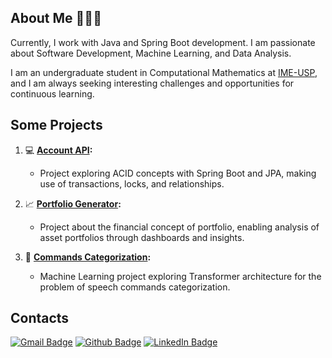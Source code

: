 ## About Me 👨🏽‍💻

Currently, I work with Java and Spring Boot development. I am passionate about Software Development, Machine Learning, and Data Analysis.

I am an undergraduate student in Computational Mathematics at [IME-USP](https://www.ime.usp.br), and I am always seeking interesting challenges and opportunities for continuous learning.

## Some Projects

1. 💻 **[Account API](https://github.com/lucsalm/account-api):** 
   - Project exploring ACID concepts with Spring Boot and JPA, making use of transactions, locks, and relationships.
   
2. 📈 **[Portfolio Generator](https://github.com/lucsalm/portfolio-generator-dash):** 
   - Project about the financial concept of portfolio, enabling analysis of asset portfolios through dashboards and insights.
   
3. 🤖 **[Commands Categorization](link_to_project_3):** 
   - Machine Learning project exploring Transformer architecture for the problem of speech commands categorization.

## Contacts
[![Gmail Badge](https://img.shields.io/badge/Gmail-EA4335.svg?style=for-the-badge&logo=Gmail&logoColor=white)](mailto:lucas.almd.silva@gmail.com) 
[![Github Badge](https://img.shields.io/badge/GitHub-181717.svg?style=for-the-badge&logo=GitHub&logoColor=white)](https://github.com/lucsalm) 
[![LinkedIn Badge](https://img.shields.io/badge/LinkedIn-0A66C2.svg?style=for-the-badge&logo=LinkedIn&logoColor=white)](https://www.linkedin.com/in/lucas-almeida-376141203/) 
